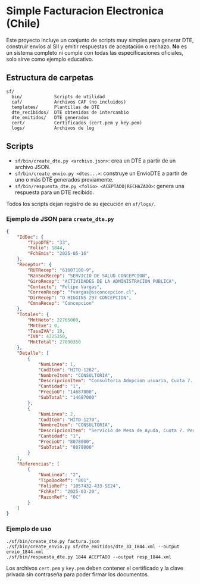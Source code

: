 # Simple Facturacion Electronica (Chile)

Este proyecto incluye un conjunto de scripts muy simples para generar DTE, 
construir envíos al SII y emitir respuestas de aceptación o rechazo. **No** 
es un sistema completo ni cumple con todas las especificaciones oficiales, 
solo sirve como ejemplo educativo.

## Estructura de carpetas

```
sf/
  bin/            Scripts de utilidad
  caf/            Archivos CAF (no incluidos)
  templates/      Plantillas de DTE
  dte_recibidos/  DTE obtenidos de intercambio
  dte_emitidos/   DTE generados
  cert/           Certificados (cert.pem y key.pem)
  logs/           Archivos de log
```

## Scripts

- `sf/bin/create_dte.py <archivo.json>`: crea un DTE a partir de un archivo JSON.
- `sf/bin/create_envio.py <dtes...>`: construye un EnvioDTE a partir de uno o más
  DTE generados previamente.
- `sf/bin/respuesta_dte.py <folio> <ACEPTADO|RECHAZADO>`: genera una respuesta
  para un DTE recibido.

Todos los scripts dejan registro de su ejecución en `sf/logs/`.

### Ejemplo de JSON para `create_dte.py`

```json
{
    "IdDoc": {
        "TipoDTE": "33",
        "Folio": 1844,
        "FchEmis": "2025-05-16"
    },
    "Receptor": {
        "RUTRecep": "61607100-9",
        "RznSocRecep": "SERVICIO DE SALUD CONCEPCION",
        "GiroRecep": "ACTIVIDADES DE LA ADMINISTRACION PUBLICA",
        "Contacto": "Felipe Vargas",
        "CorreoRecep": "fvargas@ssconcepcion.cl",
        "DirRecep": "O HIGGINS 297 CONCEPCION",
        "CmnaRecep": "Concepcion"
    },
    "Totales": {
        "MntNeto": 22765000,
        "MntExe": 0,
        "TasaIVA": 19,
        "IVA": 4325350,
        "MntTotal": 27090350
    },
    "Detalle": [
        {
            "NumLinea": 1,
            "CodItem": "HITO-1282",
            "NombreItem": "CONSULTORIA",
            "DescripcionItem": "Consultoria Adopcion usuaria, Cuota 7. Periodo 16-febrero-2025 a 15-marzo-2025",
            "Cantidad": "1",
            "PrecioU": "14687000",
            "SubTotal": "14687000"
        },
        {
            "NumLinea": 2,
            "CodItem": "HITO-1270",
            "NombreItem": "CONSULTORIA",
            "DescripcionItem": "Servicio de Mesa de Ayuda, Cuota 7. Periodo 16-febrero-2025 a 15-marzo-2025",
            "Cantidad": "1",
            "PrecioU": "8078000",
            "SubTotal": "8078000"
        }
    ],
    "Referencias": [
        {
            "NumLinea": "2",
            "TipoDocRef": "801",
            "FolioRef": "1057432-433-SE24",
            "FchRef": "2025-03-20",
            "RazonRef": "OC"
        }
    ]
}
```


### Ejemplo de uso

```
./sf/bin/create_dte.py factura.json
./sf/bin/create_envio.py sf/dte_emitidos/dte_33_1844.xml --output envio_1844.xml
./sf/bin/respuesta_dte.py 1844 ACEPTADO --output resp_1844.xml
```

Los archivos `cert.pem` y `key.pem` deben contener el certificado y la clave
privada sin contraseña para poder firmar los documentos.
